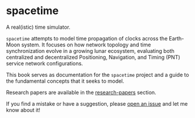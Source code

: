 # spacetime

A real(istic) time simulator.

`spacetime` attempts to model time propagation of clocks across the Earth-Moon
system. It focuses on how network topology and time synchronization evolve in a
growing lunar ecosystem, evaluating both centralized and decentralized
Positioning, Navigation, and Timing (PNT) service network configurations.

This book serves as documentation for the `spacetime` project and a guide to the
fundamental concepts that it seeks to model.

Research papers are available in the [research-papers](../research-papers/index.md)
section.

If you find a mistake or have a suggestion, please
[open an issue](https://github.com/philiplinden/spacetime/issues/new) and let me
know about it!
